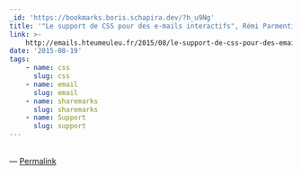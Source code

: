 ```yaml
---
_id: 'https://bookmarks.boris.schapira.dev/?h_u9Ng'
title: '"Le support de CSS pour des e‑mails interactifs", Rémi Parmentier'
link: >-
    http://emails.hteumeuleu.fr/2015/08/le-support-de-css-pour-des-emails-interactifs/
date: '2015-08-19'
tags:
    - name: css
      slug: css
    - name: email
      slug: email
    - name: sharemarks
      slug: sharemarks
    - name: Support
      slug: support
---
```


<br>&#8212;
<a href="https://bookmarks.boris.schapira.dev/?h_u9Ng" title="Permalink">Permalink</a>
